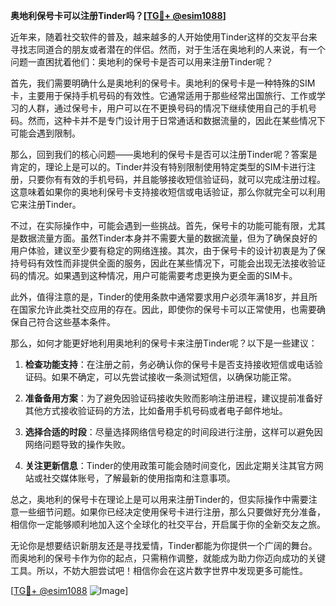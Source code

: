 **奥地利保号卡可以注册Tinder吗？[[TG💪+ @esim1088](https://t.me/s/esim1088)]**

近年来，随着社交软件的普及，越来越多的人开始使用Tinder这样的交友平台来寻找志同道合的朋友或者潜在的伴侣。然而，对于生活在奥地利的人来说，有一个问题一直困扰着他们：奥地利的保号卡是否可以用来注册Tinder呢？

首先，我们需要明确什么是奥地利的保号卡。奥地利的保号卡是一种特殊的SIM卡，主要用于保持手机号码的有效性。它通常适用于那些经常出国旅行、工作或学习的人群，通过保号卡，用户可以在不更换号码的情况下继续使用自己的手机号码。然而，这种卡并不是专门设计用于日常通话和数据流量的，因此在某些情况下可能会遇到限制。

那么，回到我们的核心问题——奥地利的保号卡是否可以注册Tinder呢？答案是肯定的，理论上是可以的。Tinder并没有特别限制使用特定类型的SIM卡进行注册，只要你有有效的手机号码，并且能够接收短信验证码，就可以完成注册过程。这意味着如果你的奥地利保号卡支持接收短信或电话验证，那么你就完全可以利用它来注册Tinder。

不过，在实际操作中，可能会遇到一些挑战。首先，保号卡的功能可能有限，尤其是数据流量方面。虽然Tinder本身并不需要大量的数据流量，但为了确保良好的用户体验，建议至少要有稳定的网络连接。其次，由于保号卡的设计初衷是为了保持号码有效性而非提供全面的服务，因此在某些情况下，可能会出现无法接收验证码的情况。如果遇到这种情况，用户可能需要考虑更换为更全面的SIM卡。

此外，值得注意的是，Tinder的使用条款中通常要求用户必须年满18岁，并且所在国家允许此类社交应用的存在。因此，即使你的保号卡可以正常使用，也需要确保自己符合这些基本条件。

那么，如何才能更好地利用奥地利的保号卡来注册Tinder呢？以下是一些建议：

1. **检查功能支持**：在注册之前，务必确认你的保号卡是否支持接收短信或电话验证码。如果不确定，可以先尝试接收一条测试短信，以确保功能正常。

2. **准备备用方案**：为了避免因验证码接收失败而影响注册进程，建议提前准备好其他方式接收验证码的方法，比如备用手机号码或者电子邮件地址。

3. **选择合适的时段**：尽量选择网络信号稳定的时间段进行注册，这样可以避免因网络问题导致的操作失败。

4. **关注更新信息**：Tinder的使用政策可能会随时间变化，因此定期关注其官方网站或社交媒体账号，了解最新的使用指南和注意事项。

总之，奥地利的保号卡在理论上是可以用来注册Tinder的，但实际操作中需要注意一些细节问题。如果你已经决定使用保号卡进行注册，那么只要做好充分准备，相信你一定能够顺利地加入这个全球化的社交平台，开启属于你的全新交友之旅。

无论你是想要结识新朋友还是寻找爱情，Tinder都能为你提供一个广阔的舞台。而奥地利的保号卡作为你的起点，只需稍作调整，就能成为助力你迈向成功的关键工具。所以，不妨大胆尝试吧！相信你会在这片数字世界中发现更多可能性。

[[TG💪+ @esim1088](https://t.me/s/esim1088) ![Image](https://i.postimg.cc/4NQfJmqS/Snipaste-2025-05-13-00-14-12.png)]